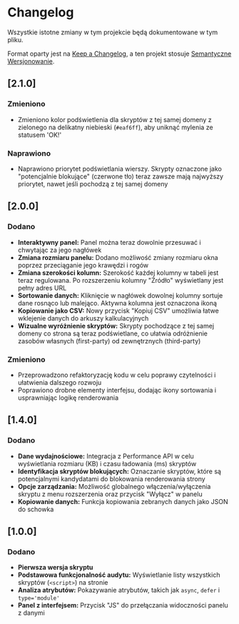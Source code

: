 # Changelog
Wszystkie istotne zmiany w tym projekcie będą dokumentowane w tym pliku.

Format oparty jest na [Keep a Changelog](https://keepachangelog.com/en/1.0.0/), a ten projekt stosuje [Semantyczne Wersjonowanie](https://semver.org/spec/v2.0.0.html).

## [2.1.0]

### Zmieniono
- Zmieniono kolor podświetlenia dla skryptów z tej samej domeny z zielonego na delikatny niebieski (`#eaf6ff`), aby uniknąć mylenia ze statusem 'OK!'

### Naprawiono
- Naprawiono priorytet podświetlania wierszy. Skrypty oznaczone jako "potencjalnie blokujące" (czerwone tło) teraz zawsze mają najwyższy priorytet, nawet jeśli pochodzą z tej samej domeny

## [2.0.0]

### Dodano
- **Interaktywny panel:** Panel można teraz dowolnie przesuwać i chwytając za jego nagłówek
- **Zmiana rozmiaru panelu:** Dodano możliwość zmiany rozmiaru okna poprzez przeciąganie jego krawędzi i rogów
- **Zmiana szerokości kolumn:** Szerokość każdej kolumny w tabeli jest teraz regulowana. Po rozszerzeniu kolumny "Źródło" wyświetlany jest pełny adres URL
- **Sortowanie danych:** Kliknięcie w nagłówek dowolnej kolumny sortuje dane rosnąco lub malejąco. Aktywna kolumna jest oznaczona ikoną
- **Kopiowanie jako CSV:** Nowy przycisk "Kopiuj CSV" umożliwia łatwe wklejenie danych do arkuszy kalkulacyjnych
- **Wizualne wyróżnienie skryptów:** Skrypty pochodzące z tej samej domeny co strona są teraz podświetlane, co ułatwia odróżnienie zasobów własnych (first-party) od zewnętrznych (third-party)

### Zmieniono
- Przeprowadzono refaktoryzację kodu w celu poprawy czytelności i ułatwienia dalszego rozwoju
- Poprawiono drobne elementy interfejsu, dodając ikony sortowania i usprawniając logikę renderowania

## [1.4.0]

### Dodano
- **Dane wydajnościowe:** Integracja z Performance API w celu wyświetlania rozmiaru (KB) i czasu ładowania (ms) skryptów
- **Identyfikacja skryptów blokujących:** Oznaczanie skryptów, które są potencjalnymi kandydatami do blokowania renderowania strony
- **Opcje zarządzania:** Możliwość globalnego włączenia/wyłączenia skryptu z menu rozszerzenia oraz przycisk "Wyłącz" w panelu
- **Kopiowanie danych:** Funkcja kopiowania zebranych danych jako JSON do schowka

## [1.0.0]

### Dodano
- **Pierwsza wersja skryptu**
- **Podstawowa funkcjonalność audytu:** Wyświetlanie listy wszystkich skryptów (`<script>`) na stronie
- **Analiza atrybutów:** Pokazywanie  atrybutów, takich jak `async`, `defer` i `type='module'`
- **Panel z interfejsem:** Przycisk "JS" do przełączania widoczności panelu z danymi
